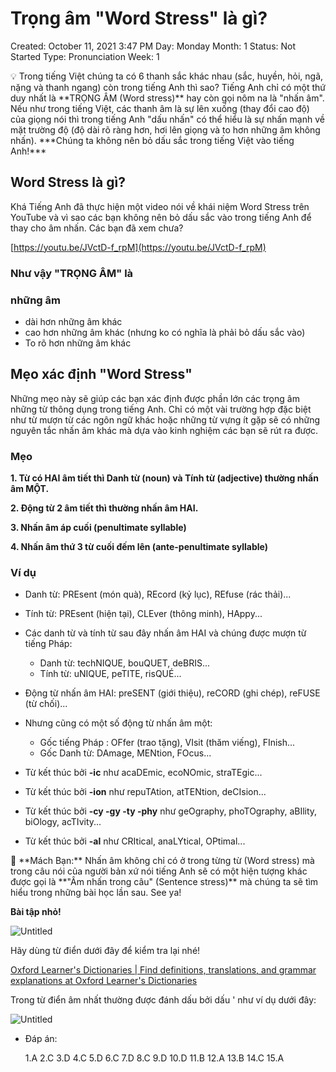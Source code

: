 # Trọng âm "Word Stress" là gì?

Created: October 11, 2021 3:47 PM
Day: Monday
Month: 1
Status: Not Started
Type: Pronunciation
Week: 1

<aside>
💡 Trong tiếng Việt chúng ta có 6 thanh sắc khác nhau (sắc, huyền, hỏi, ngã, nặng và thanh ngang) còn trong tiếng Anh thì sao? Tiếng Anh chỉ có một thứ duy nhất là **TRỌNG ÂM (Word stress)** hay còn gọi nôm na là "nhấn âm". Nếu như trong tiếng Việt, các thanh âm là sự lên xuống (thay đổi cao độ) của giọng nói thì trong tiếng Anh "dấu nhấn" có thể hiểu là sự nhấn mạnh về mặt trường độ (độ dài rõ ràng hơn, hơi lên giọng và to hơn những âm không nhấn). ***Chúng ta không nên bỏ dấu sắc trong tiếng Việt vào tiếng Anh!***

</aside>

## Word Stress là gì?

Khá Tiếng Anh đã thực hiện một video nói về khái niệm Word Stress trên YouTube và vì sao các bạn không nên bỏ dấu sắc vào trong tiếng Anh để thay cho âm nhấn. Các bạn đã xem chưa?

[https://youtu.be/JVctD-f_rpM](https://youtu.be/JVctD-f_rpM)

### Như vậy "TRỌNG ÂM" là

### những âm

- dài hơn những âm khác
- cao hơn những âm khác (nhưng ko có nghĩa là phải bỏ dấu sắc vào)
- To rõ hơn những âm khác

## Mẹo xác định "Word Stress"

Những mẹo này sẽ giúp các bạn xác định được phần lớn các trọng âm những từ thông dụng trong tiếng Anh. Chỉ có một vài trường hợp đặc biệt như từ mượn từ các ngôn ngữ khác hoặc những từ vựng ít gặp sẽ có những nguyên tắc nhấn âm khác mà dựa vào kinh nghiệm các bạn sẽ rút ra được.

### Mẹo

**1. Từ có HAI âm tiết thì Danh từ (noun) và Tính từ (adjective) thường nhấn âm MỘT.**

**2. Động từ 2 âm tiết thì thường nhấn âm HAI.**

**3. Nhấn âm áp cuối (penultimate syllable)**

**4. Nhấn âm thứ 3 từ cuối đếm lên (ante-penultimate syllable)**

### Ví dụ

- Danh từ: PREsent (món quà), REcord (kỷ lục), REfuse (rác thải)...
- Tính từ: PREsent (hiện tại), CLEver (thông minh), HAppy...
- Các danh từ và tính từ sau đây nhấn âm HAI và chúng được mượn từ tiếng Pháp:
    - Danh từ: techNIQUE, bouQUET, deBRIS...
    - Tính từ: uNIQUE, peTITE, risQUÉ...
- Động từ nhấn âm HAI: preSENT (giới thiệu), reCORD (ghi chép), reFUSE (từ chối)...
- Nhưng cũng có một số động từ nhấn âm một:
    - Gốc tiếng Pháp : OFfer (trao tặng), VIsit (thăm viếng), FInish...
    - Gốc Danh từ: DAmage, MENtion, FOcus...
- Từ kết thúc bởi **-ic** như acaDEmic, ecoNOmic, straTEgic...
- Từ kết thúc bởi **-ion** như repuTAtion, atTENtion, deCIsion...

- Từ kết thúc bởi **-cy -gy -ty -phy** như geOgraphy, phoTOgraphy, aBIlity, biOlogy, acTIvity...
- Từ kết thúc bởi **-al** như CRItical, anaLYtical, OPtimal...

<aside>
📌 **Mách Bạn:** Nhấn âm không chỉ có ở trong từng từ (Word stress) mà trong câu nói của người bản xứ nói tiếng Anh sẽ có một hiện tượng khác được gọi là **"Âm nhấn trong câu" (Sentence stress)** mà chúng ta sẽ tìm hiểu trong những bài học lần sau. See ya!

</aside>

**Bài tập nhỏ!**

![Untitled](Tro%CC%A3ng%20a%CC%82m%20Word%20Stress%20la%CC%80%20gi%CC%80%20c3ffb63eb89a4d50888ec99d6d03a41c/Untitled.png)

Hãy dùng từ điển dưới đây để kiểm tra lại nhé!

[Oxford Learner's Dictionaries | Find definitions, translations, and grammar explanations at Oxford Learner's Dictionaries](https://www.oxfordlearnersdictionaries.com/)

Trong từ điển âm nhất thường được đánh dấu bởi dấu  '  như ví dụ dưới đây:

![Untitled](Tro%CC%A3ng%20a%CC%82m%20Word%20Stress%20la%CC%80%20gi%CC%80%20c3ffb63eb89a4d50888ec99d6d03a41c/Untitled%201.png)

- Đáp án:
    
    1.A 2.C 3.D 4.C 5.D 6.C 7.D 8.C 9.D 10.D 11.B 12.A 13.B 14.C 15.A